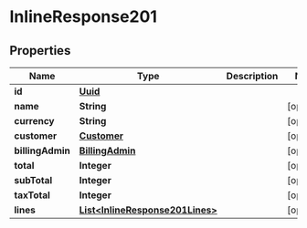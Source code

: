 # InlineResponse201

## Properties
Name | Type | Description | Notes
------------ | ------------- | ------------- | -------------
**id** | [**Uuid**](Uuid.md) |  | 
**name** | **String** |  |  [optional]
**currency** | **String** |  |  [optional]
**customer** | [**Customer**](Customer.md) |  |  [optional]
**billingAdmin** | [**BillingAdmin**](BillingAdmin.md) |  |  [optional]
**total** | **Integer** |  |  [optional]
**subTotal** | **Integer** |  |  [optional]
**taxTotal** | **Integer** |  |  [optional]
**lines** | [**List&lt;InlineResponse201Lines&gt;**](InlineResponse201Lines.md) |  |  [optional]
